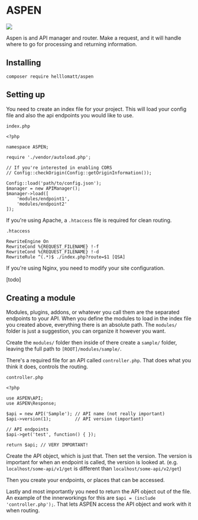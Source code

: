 # ASPEN
<a href='https://travis-ci.org/helllomatt/ASPEN'><img src='https://travis-ci.org/helllomatt/ASPEN.svg?branch=master' /></a>

Aspen is and API manager and router. Make a request, and it will handle where to go for processing and returning information.

## Installing

```
composer require helllomatt/aspen
```

## Setting up

You need to create an index file for your project. This will load your config file and also the api endpoints you would like to use.

`index.php`

```
<?php

namespace ASPEN;

require './vendor/autoload.php';

// If you're interested in enabling CORS
// Config::checkOrigin(Config::getOriginInformation());

Config::load('path/to/config.json');
$manager = new APIManager();
$manager->load([
    'modules/endpoint1',
    'modules/endpoint2'
]);
```

If you're using Apache, a `.htaccess` file is required for clean routing.

`.htaccess`

```
RewriteEngine On
RewriteCond %{REQUEST_FILENAME} !-f
RewriteCond %{REQUEST_FILENAME} !-d
RewriteRule ^(.*)$ ./index.php?route=$1 [QSA]
```

If you're using Nginx, you need to modify your site configuration.

[todo]


## Creating a module

Modules, plugins, addons, or whatever you call them are the separated endpoints to your API. When you define the modules to load in the index file you created above, everything there is an absolute path. The `modules/` folder is just a suggestion, you can organize it however you want.

Create the `modules/` folder then inside of there create a `sample/` folder, leaving the full path to `[ROOT]/modules/sample/`.

There's a required file for an API called `controller.php`. That does what you think it does, controls the routing.

`controller.php`

```
<?php

use ASPEN\API;
use ASPEN\Response;

$api = new API('Sample'); // API name (not really important)
$api->version(1);         // API version (important)

// API endpoints
$api->get('test', function() { });

return $api; // VERY IMPORTANT!

```

Create the API object, which is just that. Then set the version. The version is important for when an endpoint is called, the version is looked at. (e.g. `localhost/some-api/v1/get` is different than `localhost/some-api/v2/get`)

Then you create your endpoints, or places that can be accessed.

Lastly and most importantly you need to return the API object out of the file. An example of the innerworkings for this are `$api = (include 'controller.php');`. That lets ASPEN access the API object and work with it when routing.
